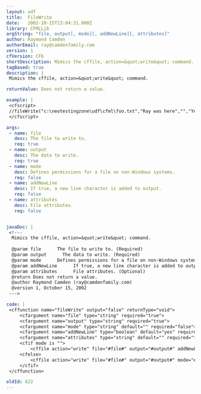 ```yaml
---
layout: udf
title:  FileWrite
date:   2002-10-15T13:04:31.000Z
library: CFMLLib
argString: "file, output[, mode][, addNewLine][, attributes]"
author: Raymond Camden
authorEmail: ray@camdenfamily.com
version: 1
cfVersion: CF6
shortDescription: Mimics the cffile, action=&quot;write&quot; command.
tagBased: true
description: |
 Mimics the cffile, action=&quot;write&quot; command.

returnValue: Does not return a value.

example: |
 <cfscript>
 //fileWrite("c:\neotestingzone\udf\cfml\foo.txt","Ray was here","","Yes","readOnly");
 </cfscript>

args:
 - name: file
   desc: The file to write to.
   req: true
 - name: output
   desc: The data to write.
   req: true
 - name: mode
   desc: Defines permissions for a file on non-Windows systems.
   req: false
 - name: addNewLine
   desc: If true, a new line character is added to output.
   req: false
 - name: attributes
   desc: File attributes.
   req: false


javaDoc: |
 <!---
  Mimics the cffile, action=&quot;write&quot; command.
  
  @param file      The file to write to. (Required)
  @param output      The data to write. (Required)
  @param mode      Defines permissions for a file on non-Windows systems. (Optional)
  @param addNewLine      If true, a new line character is added to output. (Optional)
  @param attributes      File attributes. (Optional)
  @return Does not return a value. 
  @author Raymond Camden (ray@camdenfamily.com) 
  @version 1, October 15, 2002 
 --->

code: |
 <cffunction name="fileWrite" output="false" returnType="void">
     <cfargument name="file" type="string" required="true">
     <cfargument name="output" type="string" required="true">
     <cfargument name="mode" type="string" default="" required="false">
     <cfargument name="addNewLine" type="boolean" default="yes" required="false">
     <cfargument name="attributes" type="string" default="" required="false">
     <cfif mode is "">
         <cffile action="write" file="#file#" output="#output#" addNewLine="#addNewLine#" attributes="#attributes#">    
     <cfelse>
         <cffile action="write" file="#file#" output="#output#" mode="#mode#" addNewLine="#addNewLine#" attributes="#attributes#">    
     </cfif>
 </cffunction>

oldId: 622
---
```


